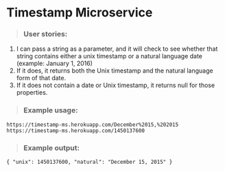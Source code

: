 # Timestamp Microservice

> ### User stories:
  1. I can pass a string as a parameter, and it will check to see whether that string contains either a unix timestamp or a natural language date (example: January 1, 2016)
  2. If it does, it returns both the Unix timestamp and the natural language form of that date.
  3. If it does not contain a date or Unix timestamp, it returns null for those properties.

  > ### Example usage:
  ```https://timestamp-ms.herokuapp.com/December%2015,%202015```
  ```https://timestamp-ms.herokuapp.com/1450137600```

  > ### Example output:
  ```
  { "unix": 1450137600, "natural": "December 15, 2015" }
  ```

